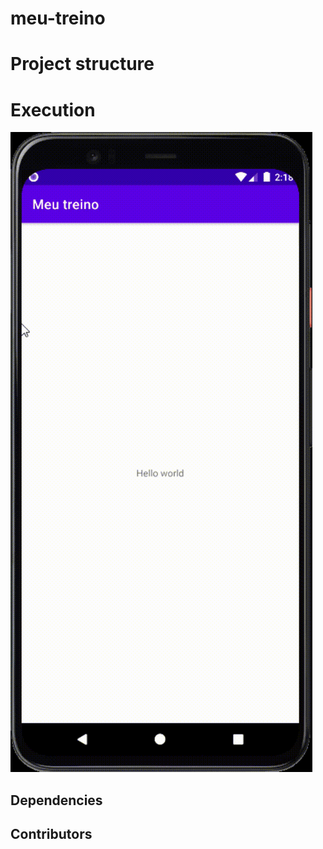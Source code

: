 # meu-treino
 
# Project structure

# Execution

![alt text](https://github.com/edilsonvilarinho/meu-treino/blob/master/img/Android-Emulator-Pixel_4_XL_API_26_5554-2021-02-25-23-18-03.gif)

## Dependencies 

## Contributors 
